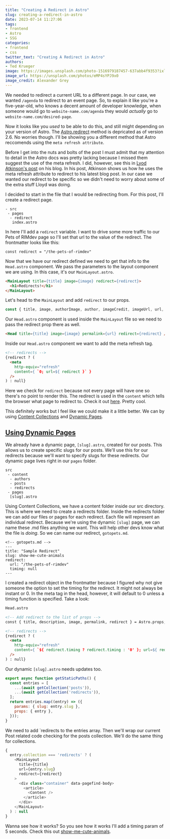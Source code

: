 ```yaml
---
title: "Creating A Redirect in Astro"
slug: creating-a-redirect-in-astro
date: 2023-07-14 11:27:06
tags: 
- frontend
- Astro
- SSG
categories:
- frontend
- css
twitter_text: "Creating A Redirect in Astro"
authors: 
- Ted Krueger
image: https://images.unsplash.com/photo-1516979187457-637abb4f9353?ixlib=rb-4.0.3&ixid=MnwxMjA3fDB8MHxwaG90by1wYWdlfHx8fGVufDB8fHx8&auto=format&fit=crop&w=1770&q=80
image_url: https://unsplash.com/photos/eMP4sYPJ9x0
image_credit: Alexander Grey
---
```


We needed to redirect a current URL to a different page. In our case, we wanted `/agenda` to redirect to an event page. So, to explain it like you're a five-year-old, who knows a decent amount of developer knowledge, when someone would go to `website-name.com/agenda` they would _actually_ go to `website-name.com/desired-page`.

Now it looks like you _used_ to be able to do this, and still might depending on your version of Astro. The [Astro.redirect](https://docs.astro.build/en/reference/errors/static-redirect-not-available/) method is depricated as of version 2.6. No worries though. I'll be showing you a different method that Astro reccomends using the `meta refresh attribute`.

Before I get into the nuts and bolts of the post I must admit that my attention to detail in the Astro docs was pretty lacking because I missed them suggest the use of the meta refresh. I did, however, see this in [Lyod Atkinson's post](https://www.lloydatkinson.net/posts/2022/static-site-redirects-with-astro/) on his blog. In his post, Atkinson shows us how he uses the meta refresh attribute to redirect to his latest blog post. In our case we wanted our redirect to be specific so we didn't need to worry about some of the extra stuff Lloyd was doing.

I decided to start in the file that I would be redirecting from. For this post, I'll create a redirect page.

```
- src
 - pages
  - redirect
   index.astro
```

In here I'll add a `redirect` variable. I want to drive some more traffic to our Pets of RIMdev page so I'll set that url to the value of the redirect. The frontmatter looks like this:

```
const redirect = "/the-pets-of-rimdev"
```

Now that we have our redirect defined we need to get that info to the `Head.astro` component. We pass the parameters to the layout component we are using. In this case, it's our `MainLayout.astro`.

```html
<MainLayout title={title} image={image} redirect={redirect}>
  <h1>Redirects!</h1>
</MainLayout>
```

Let's head to the `MainLayout` and add `redirect` to our props.

```js
const { title, image, authorImage, author, imageCredit, imageUrl, url, redirect } = Astro.props;
```

Our `Head.astro` component is used inside the `MainLayout` file so we need to pass the redirect prop there as well.

```html
<Head title={title} image={image} permalink={url} redirect={redirect} />
```

Inside our `Head.astro` component we want to add the meta refresh tag. 

```html
<!-- redirects -->
{redirect ? (
  <meta 
    http-equiv="refresh" 
    content={ `0; url=${ redirect }` } 
  />
) : null}
```

Here we check for `redirect` because not every page will have one so there's no point to render this. The redirect is used in the `content` which tells the browser what page to redirect to. Check it out [here](/redirect). Pretty cool. 

This definitely works but I feel like we could make it a little better. We can by using [Content Collections](https://docs.astro.build/en/guides/content-collections/) and [Dynamic Pages](https://docs.astro.build/en/core-concepts/routing/#example-dynamic-pages-at-multiple-levels).

## [Using Dynamic Pages](#using-dynamic-pages)

We already have a dynamic page, `[slug].astro`, created for our posts. This allows us to create specific slugs for our posts. We'll use this for our redirects because we'll want to specify slugs for these redirects. Our dynamic page lives right in our `pages` folder. 

```
src
 - content
  - authors
  - posts
  - redirects
 - pages
  [slug].astro
```

Using Content Collections, we have a content folder inside our src directory. This is where we need to create a redirects folder. Inside the redirects folder we can add our files or pages for each redirect. Each file will represent an individual redirect. Because we're using the dynamic `[slug]` page, we can name these .md files anything we want. This will help other devs know what the file is _doing_. So we can name our redirect, `gotopets.md`. 

```
<!-- gotopets.md -->
---
title: "Sample Redirect"
slug: show-me-cute-animals
redirect: 
  url: "/the-pets-of-rimdev"
  timing: null
---
```

I created a redirect object in the frontmatter because I figured why not give someone the option to set the timing for the redirect. It might not always be instant or 0. In the meta tag in the head, however, it will default to 0 unless a timing function is specified. Take a look:

```html
Head.astro

<!-- Add redirect to the list of props -->
const { title, description, image, permalink, redirect } = Astro.props;

<!-- redirects -->
{redirect ? (
  <meta 
    http-equiv="refresh" 
    content={ `${ redirect.timing ? redirect.timing : '0' }; url=${ redirect.url }` }
  />
) : null}
```

Our dynamic `[slug].astro` needs updates too.

```js
export async function getStaticPaths() {
  const entries = [
    ...(await getCollection('posts')),
    ...(await getCollection('redirects')),
  ];
  return entries.map((entry) => ({
    params: { slug: entry.slug },
    props: { entry },
  }));
}
```

We need to add `redirects to the entries array. Then we'll wrap our current Post related code checking for the posts collection. We'll do the same thing for collections.

```js
{
  entry.collection === 'redirects' ? (
    <MainLayout
      title={title}
      url={entry.slug}
      redirect={redirect}
    >
      <div class="container" data-pagefind-body>
        <article>
          <Content />
        </article>
      </div>
    </MainLayout>
  ) : null
}
```

Wanna see how it works? So you see how it works I'll add a timing param of 5 seconds. Check this out [show-me-cute-animals](/show-me-cute-animals). 